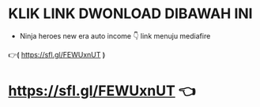 # KLIK LINK DWONLOAD DIBAWAH INI
* Ninja heroes new era auto income
👇 link menuju mediafire

👉⟬ https://sfl.gl/FEWUxnUT ⟭

<!---
Tngx22/Tngx22 is a ✨ special ✨ repository because its `README.md` (this file) appears on your GitHub profile.
You can click the Preview link to take a look at your changes.
--->
# https://sfl.gl/FEWUxnUT 👈
